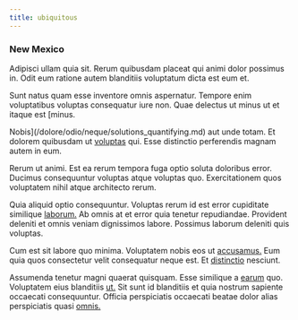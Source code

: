 ```yaml
---
title: ubiquitous
---
```


### New Mexico

Adipisci ullam quia sit. Rerum quibusdam placeat qui animi dolor possimus in. Odit eum ratione autem blanditiis voluptatum dicta est eum et.

Sunt natus quam esse inventore omnis aspernatur. Tempore enim voluptatibus voluptas consequatur iure non. Quae delectus ut minus ut et itaque est [minus.

Nobis](/dolore/odio/neque/solutions_quantifying.md) aut unde totam. Et dolorem quibusdam ut [voluptas](/facere/adipisci/molestiae/consequatur/communications_transition.md) qui. Esse distinctio perferendis magnam autem in eum.

Rerum ut animi. Est ea rerum tempora fuga optio soluta doloribus error. Ducimus consequuntur voluptas atque voluptas quo. Exercitationem quos voluptatem nihil atque architecto rerum.

Quia aliquid optio consequuntur. Voluptas rerum id est error cupiditate similique [laborum.](/dolore/nemo/extended_manager_gold.md) Ab omnis at et error quia tenetur repudiandae. Provident deleniti et omnis veniam dignissimos labore. Possimus laborum deleniti quis voluptas.

Cum est sit labore quo minima. Voluptatem nobis eos ut [accusamus.](/sit/representative_systems.md) Eum quia quos consectetur velit consequatur neque est. Et [distinctio](/eos/est/ut/metal.md) nesciunt.

Assumenda tenetur magni quaerat quisquam. Esse similique a [earum](/dolore/odio/neque/libero/grey.md) quo. Voluptatem eius blanditiis [ut.](/quas/rhode_island_knowledge_user.md) Sit sunt id blanditiis et quia nostrum sapiente occaecati consequuntur. Officia perspiciatis occaecati beatae dolor alias perspiciatis quasi [omnis.](/alias/executive_sms.md)

